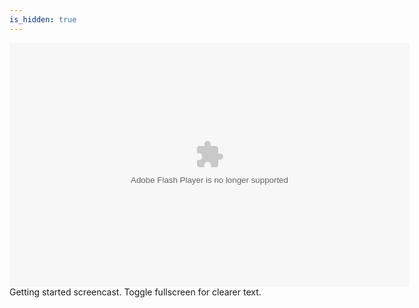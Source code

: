 ```yaml
---
is_hidden: true
---
```

<div class="screencast">
    <embed src="http://blip.tv/play/hasFgcv4WgA" type="application/x-shockwave-flash" width="640" height="390" allowscriptaccess="always" allowfullscreen="true"></embed>
    <div>Getting started screencast. Toggle fullscreen for clearer text.</div>
</div>
